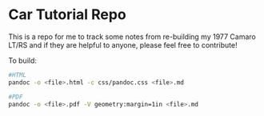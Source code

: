# Car Tutorial Repo

This is a repo for me to track some notes from re-building my 1977 Camaro LT/RS and if they are helpful to anyone, please feel free to contribute!

To build:

```bash
#HTML
pandoc -o <file>.html -c css/pandoc.css <file>.md

#PDF
pandoc -o <file>.pdf -V geometry:margin=1in <file>.md
```